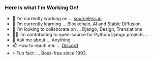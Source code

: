 ### Here Is what I'm Working On!

- 🔭 I’m currently working on ... [sourceless.io](https://sourceless.io)
- 🌱 I’m currently learning ... Blockchain, AI and Stable Diffusion
- 👯 I’m looking to collaborate on ... Django, Design, Translations
- 👨‍💻 I’m contributing to open-source for Python/Django projects ...
- 💬 Ask me about ... Anything
- 📫 How to reach me: ... [Discord](https://discord.gg/CcQfdrH)
- ⚡ Fun fact: ... Boss-free since 1993.

